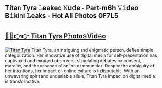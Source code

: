 ## Titan Tyra 𝙻eaked 𝙽u𝚍e - Part-m6h 𝚅𝚒deo B𝚒kini 𝙻eaks - Hot All 𝙿hotos OF7L5

# <h2><a href="http://ld5122.urlbe.top/?page=Titan+Tyra">🔗🔗👉👉 Titan Tyra P𝚑oto𝚜Vid𝚎o</a></h2>

[![Titan Tyra](https://i.imgur.com/eBuTRDB.gif)](http://ld5122.urlbe.top/?page=Titan+Tyra)
Titan Tyra, an intriguing and enigmatic person, defies simple categorization. Her innovative use of digital media for self-presentation has captivated and enraged observers, stimulating debates on consent, morality, and the essence of online communities. Despite the ambiguity of her intentions, her impact on online culture is indisputable. With an unwavering spirit and undeniable allure, Titan Tyra impact on digital media is transformative.
